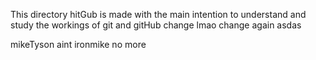 This directory hitGub is made with the main intention to understand and study the workings of git and gitHub
change lmao
change again
asdas

mikeTyson aint ironmike no more